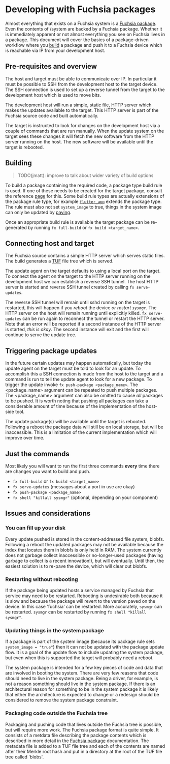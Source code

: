# Developing with Fuchsia packages

Almost everything that exists on a Fuchsia system is a [Fuchsia package][pkg-struct].
Even the contents of /system are backed by a Fuchsia package. Whether it is
immediately apparent or not almost everything you see on Fuchsia lives in a
package. This document will cover the basics of a package-driven workflow where
you [build][pkg-doc] a package and push it to a Fuchsia device which is reachable
via IP from your development host.

## Pre-requisites and overview

The host and target must be able to communicate over IP. In particular
it must be possible to SSH from the development host to the target device. The
SSH connection is used to set up a reverse tunnel from the target to the
development host which is used to move bits.

The development host will run a simple, static file, HTTP server which makes the
updates available to the target. This HTTP server is part of the Fuchsia source
code and built automatically.

The target is instructed to look for changes on the development host via a
couple of commands that are run manually. When the update system on the target
sees these changes it will fetch the new software from the HTTP server running
on the host. The new software will be available until the target is rebooted.

## Building

> TODO(jmatt): improve to talk about wider variety of build options

To build a package containing the required code, a package type build rule is
used. If one of these needs to be created for the target package, consult the
reference [page][pkg-doc] for this. Some build rule types are actually
extensions of the package rule type, for example [`flutter_app`][flutter-gni]
extends the package type. The rule must also not set `system_image` to true,
things in the system image can only be updated by [paving][paver].

Once an appropriate build rule is available the target package can be
re-generated by running `fx full-build` or `fx build <target_name>`.

## Connecting host and target

The Fuchsia source contains a simple HTTP server which serves static files. The
build generates a [TUF][TUF-home] file tree which is served.

The update agent on the target defaults to using a local port on the target. To
connect the agent on the target to the HTTP server running on the development
host we can establish a reverse SSH tunnel. The host HTTP server is started and
reverse SSH tunnel created by calling `fx serve-updates`.

The reverse SSH tunnel will remain until sshd running on the target is
restarted, this will happen if you *reboot* the device *or* *restart* *`sysmgr`*.
The HTTP server on the host will remain running until explicitly killed.
`fx serve-updates` can be run again to reconnect the tunnel or restart the HTTP
server. Note that an error will be reported if a second instance of the HTTP
server is started, *this* *is* *okay*. The second instance will exit and the
first will continue to serve the update tree.

## Triggering package updates

In the future certain updates may happen automatically, but today the update
agent on the target must be told to look for an update. To accomplish this a SSH
connection is made from the host to the target and a command is run to tell the
update agent to look for a new package. To trigger the update invoke
`fx push-package <package_name>`. The &lt;package_name&gt; argument can be
repeated to push multiple packages. The &lt;package_name&gt; argument can also
be omitted to cause *all* packages to be pushed. It is worth noting that pushing
all packages can take a considerable amount of time because of the
implementation of the host-side tool.

The update package(s) will be available until the target is rebooted. Following
a reboot the package data will still be on local storage, but will be
inaccessible. This is a limitation of the current implementation which will
improve over time.

## Just the commands

Most likely you will want to run the first three commands **every** time there are
changes you want to build and push.

  * `fx full-build` or `fx build <target_name>`
  * `fx serve-updates` (messages about a port in use are okay)
  * `fx push-package <package_name>`
  * `fx shell "killall sysmgr"` (optional, depending on your component)

## Issues and considerations

### You can fill up your disk

Every update pushed is stored in the content-addressed file system, blobfs.
Following a reboot the updated packages may not be available because the index
that locates them in blobfs is only held in RAM. The system currently does not
garbage collect inaccessible or no-longer-used packages (having garbage to
collect is a recent innovation!), but will eventually. Until then, the easiest
solution is to re-pave the device, which will clear out blobfs.

### Restarting without rebooting

If the package being updated hosts a service managed by Fuchsia that service
may need to be restarted. Rebooting is undesirable both because it is slow and
because the package will revert to the version paved on the device. In this
case 'fuchsia' can be restarted. More accurately, `sysmgr` can be restarted.
`sysmgr` can be restarted by running `fx shell "killall sysmgr"`.

### Updating things in the system package

If a package is part of the system image (because its package rule sets
`system_image = "true"`) then it can not be updated with the package update flow.
It is a goal of the update flow to include updating the system package, but even
when this is supported the target will probably need a reboot.

The system package is intended for a few key pieces of code and data that are
involved in booting the system. There are very few reasons that code should need
to live in the system package. Being a driver, for example, is not a reason
something should live in the system package. If there is an architectural reason
for something to be in the system package it is likely that either the
architecture is expected to change or a redesign should be considered to remove
the system package constraint.

### Packaging code outside the Fuchsia tree

Packaging and pushing code that lives outside the Fuchsia tree is possible, but
will require more work. The Fuchsia package format is quite simple. It consists
of a metdata file describing the package contents which is described in more
detail in the [Fuchsia package][pkg-struct] documentation. The metadata file is
added to a TUF file tree and each of the contents are named after their Merkle
root hash and put in a directory at the root of the TUF file tree called 'blobs'.

[pkg-struct]: https://fuchsia.googlesource.com/garnet/+/master/go/src/pm/README.md#structure-of-a-fuchsia-package "Package structure"
[TUF-home]: https://theupdateframework.github.io "TUF Homepage"
[pkg-doc]: /development/build/packages.md "Packaging docs"
[flutter-gni]: https://fuchsia.googlesource.com/topaz/+/master/runtime/flutter_runner/flutter_app.gni "Flutter GN build template"
[paver]: fuchsia_paver.md "Fuchsia paver"
